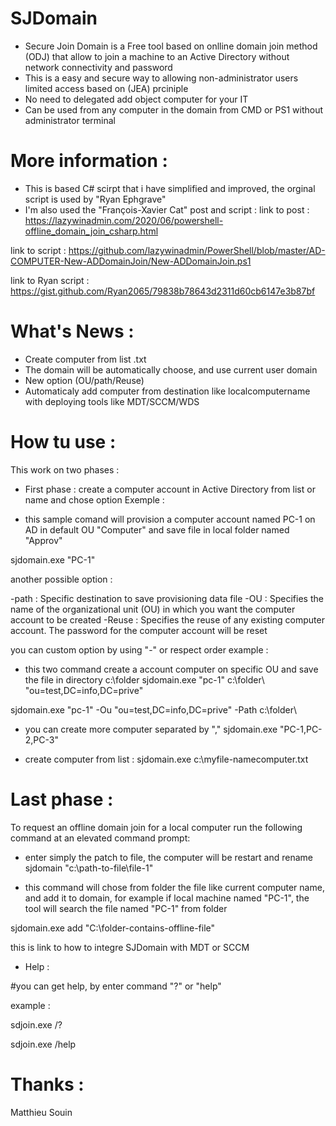 
# SJDomain

* Secure Join Domain is a Free tool based on onlline domain join method (ODJ) that allow to join a machine to an Active Directory without network connectivity and password
* This is a easy and secure way to allowing non-administrator users limited access based on (JEA) prciniple
* No need to delegated add object computer for your IT
* Can be used from any computer in the domain from CMD or PS1 without administrator terminal

# More information : 
* This is based C# scirpt that i have simplified and improved, the orginal script is used by "Ryan Ephgrave"
* I'm also used the "François-Xavier Cat" post and script :
link to post : https://lazywinadmin.com/2020/06/powershell-offline_domain_join_csharp.html

link to script : https://github.com/lazywinadmin/PowerShell/blob/master/AD-COMPUTER-New-ADDomainJoin/New-ADDomainJoin.ps1

link to Ryan script : https://gist.github.com/Ryan2065/79838b78643d2311d60cb6147e3b87bf


# What's News :
* Create computer from list .txt
* The domain will be automatically choose, and use current user domain
* New option (OU/path/Reuse)
* Automaticaly add computer from destination like localcomputername with deploying tools like MDT/SCCM/WDS

# How tu use :

This work on two phases :

* First phase : create a computer account in Active Directory from list or name and chose option 
Exemple : 

* this sample comand will provision a computer account named PC-1 on AD in default OU "Computer" and save file in local folder named "Approv"

sjdomain.exe "PC-1"  

another possible option : 

-path  : Specific destination to save provisioning data file
-OU    : Specifies the name of the organizational unit (OU) in which you want the computer account to be created
-Reuse : Specifies the reuse of any existing computer account. The password for the computer account will be reset

you can custom option by using "-" or respect order example :

* this two command create a account computer on specific OU and save the file in directory c:\folder
sjdomain.exe "pc-1" c:\folder\ "ou=test,DC=info,DC=prive"  

sjdomain.exe "pc-1" -Ou "ou=test,DC=info,DC=prive"  -Path c:\folder\  

* you can create more computer separated by ","
sjdomain.exe "PC-1,PC-2,PC-3"

* create computer from list : 
sjdomain.exe c:\myfile-namecomputer.txt

# Last phase :
To request an offline domain join for a local computer run the following command at an elevated command prompt:

* enter simply the patch to file, the computer will be restart and rename
sjdomain "c:\path-to-file\file-1"

* this command will chose from folder the file like current computer name, and add it to domain, for example if local machine named "PC-1", the tool will search the file named 
"PC-1" from folder

sjdomain.exe add "C:\folder-contains-offline-file"

this is link to how to integre SJDomain with MDT or SCCM

* Help :

#you can get help, by enter command "?" or "help"

example :

sdjoin.exe /?

sdjoin.exe /help

# Thanks :
Matthieu Souin
